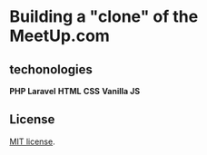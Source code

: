 # Building a "clone" of the MeetUp.com


## techonologies

**PHP Laravel**
**HTML** 
**CSS** 
**Vanilla JS**

## License
 [MIT license](https://opensource.org/licenses/MIT).
